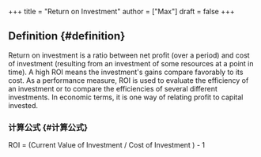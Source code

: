 +++
title = "Return on Investment"
author = ["Max"]
draft = false
+++

## Definition {#definition}

Return on investment is a ratio between net profit (over a
period) and cost of investment (resulting from an investment of some resources
at a point in time). A high ROI means the investment's gains compare favorably
to its cost. As a performance measure, ROI is used to evaluate the efficiency
of an investment or to compare the efficiencies of several different
investments. In economic terms, it is one way of relating profit to capital
invested.


### 计算公式 {#计算公式}

ROI = (Current Value of Investment / Cost of Investment ) - 1
